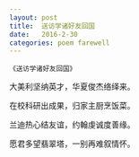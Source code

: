 ```yaml
---
layout: post
title:  送访学诸好友回国
date:   2016-2-30
categories: poem farewell
---
```

`《送访学诸好友回国》`

大美利坚纳英才，华夏俊杰络绎来。

在校科研出成果，归家主厨烹饭菜。

兰迪热心结友谊，约翰虔诚度善缘。

愿君多望翡翠塔，一别再难叙情怀。